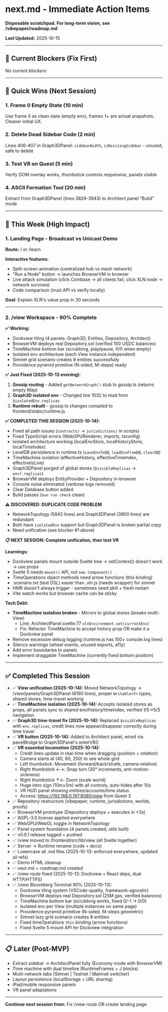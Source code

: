 # next.md - Immediate Action Items

**Disposable scratchpad. For long-term vision, see /vibepaper/roadmap.md**

**Last Updated:** 2025-10-15

---

## 🚨 Current Blockers (Fix First)

*No current blockers*

---

## 🎯 Quick Wins (Next Session)

### 1. Frame 0 Empty State (10 min)
Use frame 0 as clean slate (empty env), frames 1+ are actual snapshots. Cleaner initial UX.

### 2. Delete Dead Sidebar Code (2 min)
Lines 406-407 in Graph3DPanel: `sidebarWidth`, `isResizingSidebar` - unused, safe to delete

### 3. Test VR on Quest (5 min)
Verify DOM overlay works, thumbstick controls responsive, panels visible

### 4. ASCII Formation Tool (20 min)
Extract from Graph3DPanel (lines 3829-3943) to Architect panel "Build" mode

---

## 🎯 This Week (High Impact)

### 1. Landing Page - Broadcast vs Unicast Demo
**Route:** / or /learn

**Interactive features:**
- Split-screen animation (centralized hub vs mesh network)
- "Run a Node" button → launches BrowserVM in browser
- Live attack simulation (click Coinbase → all clients fail, click XLN node → network survives)
- Code comparison (trust API vs verify locally)

**Goal:** Explain XLN's value prop in 30 seconds

---

### 2. /view Workspace - 90% Complete

**✅ Working:**
- Dockview tiling (4 panels: Graph3D, Entities, Depository, Architect)
- BrowserVM deploys real Depository.sol (verified 100 USDC balances)
- TimeMachine bottom bar (scrubbing, play/pause, 0/0 when empty)
- Isolated env architecture (each View instance independent)
- Simnet grid scenario creates 8 entities successfully
- Providence pyramid primitive (N-sided, M-steps) ready

**✅ Just Fixed (2025-10-13 evening):**
1. **Gossip routing** - Added `getNetworkGraph()` stub to gossip.ts (returns empty Map)
2. **Graph3D isolated env** - Changed line 1032 to read from `$isolatedEnv.replicas`
3. **Runtime rebuilt** - gossip.ts changes compiled to frontend/static/runtime.js

**✅ COMPLETED THIS SESSION (2025-10-14):**
- Fixed all path issues (`contracts/` → `jurisdictions/` in scripts)
- Fixed TypeScript errors (WebGPURenderer, imports, tsconfig)
- Isolated architecture working (localEnvStore, localHistoryStore, localTimeIndex)
- LevelDB persistence in runtime.ts (`saveEnvToDB`, `loadEnvFromDB`, `clearDB`)
- TimeMachine isolation (effectiveHistory, effectiveTimeIndex, effectiveIsLive)
- Graph3DPanel purged of global stores (`$visibleReplicas` → `env?.replicas`)
- BrowserVM deploys EntityProvider + Depository in-browser
- Console noise eliminated (verbose logs removed)
- Clear Database button added
- Build passes (`bun run check` clean)

**⚠️ DISCOVERED: DUPLICATE CODE PROBLEM**
- NetworkTopology (5842 lines) and Graph3DPanel (3900 lines) are redundant
- Both have `isolatedEnv` support but Graph3DPanel is broken partial copy
- Need unification (see blocker #1 above)

**📋 NEXT SESSION: Complete unification, then test VR**

**Learnings:**
- Dockview panels mount outside Svelte tree → setContext() doesn't work → use props
- Svelte 5 needs `mount()` API, not `new Component()`
- TimeOperations object methods need arrow functions (this binding)
- .scenario.txt (text DSL) easier than .xln.js (needs wrapper) for simnet
- HMR doesn't always trigger - sometimes need pkill + fresh restart
- Vite watch works but browser cache can be sticky

**Tech Debt:**
- **TimeMachine isolation broken** - Mirrors to global stores (breaks multi-View)
  - Line: ArchitectPanel.svelte:77 `xlnEnvironment.set(currentEnv)`
  - Fix: Refactor TimeMachine to accept history prop OR make it a Dockview panel
- Remove excessive debug logging (runtime.js has 100+ console.log lines)
- Silence warnings (wheel events, unused exports, a11y)
- Add error boundaries to panels
- Implement draggable TimeMachine (currently fixed bottom position)

---

## ✅ Completed This Session

- ✅ **View unification (2025-10-14):** Moved NetworkTopology → /view/panels/Graph3DPanel (6190 lines), proper `Writable<T>` types, shared stores, time-travel working
- ✅ **TimeMachine isolation (2025-10-14):** Accepts isolated stores as props, all panels sync to shared env/history/timeIndex, verified 1/5→5/5 navigation
- ✅ **Graph3D time-travel fix (2025-10-14):** Replaced `$visibleReplicas` with `env.replicas`, credit lines now appear/disappear correctly during time travel
- ✅ **VR button (2025-10-14):** Added to Architect panel, wired via panelBridge to Graph3DPanel's enterVR()
- ✅ **VR essential locomotion (2025-10-14):**
  - Credit lines update in real-time when dragging (position + rotation)
  - Camera starts at (40, 60, 250) to see whole grid
  - Left thumbstick: Movement (forward/back/strafe, camera-relative)
  - Right thumbstick ←→: Snap turn (30° increments, anti-motion-sickness)
  - Right thumbstick ↑↓: Zoom (scale world)
  - Huge intro sign (10m×5m) with all controls, auto-hides after 10s
  - VR HUD panel showing entities/accounts/time status
  - Access: https://192.168.0.197:8080/view from Quest 3
- ✅ Repository restructure (vibepaper, runtime, jurisdictions, worlds, proofs)
- ✅ BrowserVM prototype (Depository deploys + executes in <3s)
- ✅ AGPL-3.0 license applied everywhere
- ✅ WebGPU/WebGL toggle in NetworkTopology
- ✅ Panel system foundation (4 panels created, utils built)
- ✅ v0.0.1 release tagged + pushed
- ✅ /view moved to /frontend/src/lib/view (all Svelte together)
- ✅ Server → Runtime rename (code + docs)
- ✅ Lowercase all .md files (2025-10-13: enforced everywhere, updated all refs)
- ✅ Demo HTML cleanup
- ✅ next.md + roadmap.md created
- ✅ /view route fixed (2025-10-13: Dockview + React deps, dual HTTP/HTTPS)
- ✅ /view Bloomberg Terminal 90% (2025-10-13):
  - Dockview tiling system (VSCode-quality, framework-agnostic)
  - BrowserVM deploys real Depository.sol (25M gas, verified balances)
  - TimeMachine bottom bar (scrubbing works, fixed 0/-1 → 0/0)
  - Isolated env per View (multiple instances on same page)
  - Providence pyramid primitive (N-sided, M-steps geometric)
  - Simnet lazy grid scenario creates 8 entities
  - Fixed timeOperations `this` binding (arrow functions)
  - Fixed Svelte 5 mount API for Dockview integration

---

## 📋 Later (Post-MVP)

- Extract sidebar → ArchitectPanel fully (Economy mode with BrowserVM)
- Time machine with dual timeline (RuntimeFrames + J blocks)
- Multi-network tabs (Simnet | Testnet | Mainnet switcher)
- Layout persistence (localStorage + URL sharing)
- iPad/mobile responsive panels
- VR panel adaptations

---

**Continue next session from:** Fix /view route OR create landing page
